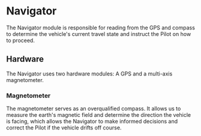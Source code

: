 # Navigator

The Navigator module is responsible for reading from the GPS and compass to
determine the vehicle's current travel state and instruct the Pilot on how to
proceed.

## Hardware

The Navigator uses two hardware modules: A GPS and a multi-axis magnetometer.

### Magnetometer

The magnetometer serves as an overqualified compass. It allows us to measure the
earth's magnetic field and determine the direction the vehicle is facing, which
allows the Navigator to make informed decisions and correct the Pilot if the
vehicle drifts off course.
